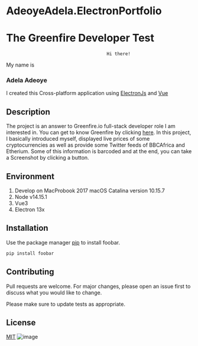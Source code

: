 # AdeoyeAdela.ElectronPortfolio

# The Greenfire Developer Test

                                          Hi there! 

My name is  
### Adela Adeoye

I created this Cross-platform application using [ElectronJs](https://www.electronjs.org/) and [Vue](https://v3.vuejs.org/)

## Description

The project is an answer to Greenfire.io full-stack developer role I am interested in.   You can get to know Greenfire by clicking [here](http://greenfire.io/). In this project, I basically introduced myself, displayed live prices of some cryptocurrencies as well as provide some Twitter feeds of BBCAfrica and Etherium. Some of this information is barcoded and at the end, you can take a Screenshot by clicking a button.


## Environment

1. Develop on MacProbook 2017 macOS Catalina version 10.15.7
2. Node v14.15.1
3. Vue3
4. Electron 13x

## Installation

Use the package manager [pip](https://pip.pypa.io/en/stable/) to install foobar.

```bash
pip install foobar
```

## Contributing
Pull requests are welcome. For major changes, please open an issue first to discuss what you would like to change.

Please make sure to update tests as appropriate.

## License
[MIT](https://choosealicense.com/licenses/mit/)
![image](https://user-images.githubusercontent.com/15943549/124399332-8ffffc00-dd12-11eb-91c8-0a49f7b40ffc.png)
